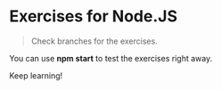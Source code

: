 # Exercises for Node.JS

> Check branches for the exercises.

You can use **npm start** to test the exercises right away.

Keep learning!
